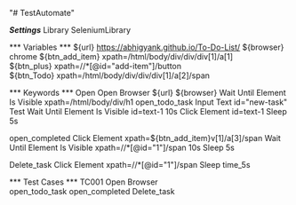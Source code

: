 "# TestAutomate" 

***Settings***
Library     SeleniumLibrary

*** Variables ***
${url}    https://abhigyank.github.io/To-Do-List/
${browser}    chrome
${btn_add_item}    xpath=/html/body/div/div/div[1]/a[1]  
${btn_plus}    xpath=//*[@id="add-item"]/button   
${btn_Todo}    xpath=/html/body/div/div/div[1]/a[2]/span    


*** Keywords ***
Open
    Open Browser    ${url}    ${browser}
    Wait Until Element Is Visible    xpath=/html/body/div/h1
open_todo_task
    Input Text    id="new-task"    Test
    Wait Until Element Is Visible    id=text-1   10s
    Click Element    id=text-1
    Sleep    5s

open_completed
    Click Element    xpath=${btn_add_item}v[1]/a[3]/span
    Wait Until Element Is Visible    xpath=//*[@id="1"]/span    10s
    Sleep    5s

Delete_task
    Click Element        xpath=//*[@id="1"]/span
    Sleep    time_5s

*** Test Cases ***
TC001
    Open Browser    
    open_todo_task
    open_completed
    Delete_task
   
    

    
